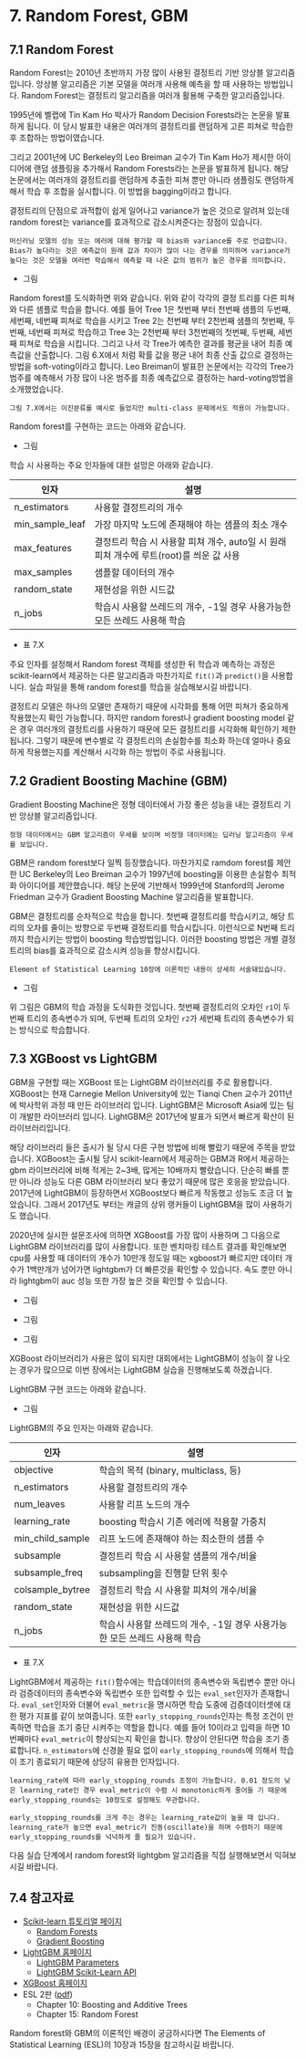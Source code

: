 # 7. Random Forest, GBM

## 7.1 Random Forest 

Random Forest는 2010년 초반까지 가장 많이 사용된 결정트리 기반 앙상블 알고리즘입니다. 앙상블 알고리즘은 기본 모델을 여러개 사용해 예측을 할 때 사용하는 방법입니다. Random Forest는 결정트리 알고리즘을 여러개 활용해 구축한 알고리즘입니다. 

1995년에 벨랩에 Tin Kam Ho 박사가 Random Decision Forests라는 논문을 발표하게 됩니다. 이 당시 발표한 내용은 여러개의 결정트리를 랜덤하게 고른 피쳐로 학습한 후 조합하는 방법이였습니다. 

그리고 2001년에 UC Berkeley의 Leo Breiman 교수가 Tin Kam Ho가 제시한 아이디어에 랜덤 샘플링을 추가해서 Random Forests라는 논문을 발표하게 됩니다. 해당 논문에서는 여러개의 결정트리를 랜덤하게 추출한 피쳐 뿐만 아니라 샘플링도 랜덤하게 해서 학습 후 조합을 실시합니다. 이 방법을 bagging이라고 합니다. 

결정트리의 단점으로 과적합이 쉽게 일어나고 variance가 높은 것으로 알려져 있는데 random forest는 variance를 효과적으로 감소시켜준다는 장점이 있습니다. 

```{note}
머신러닝 모델의 성능 또는 에러에 대해 평가할 때 bias와 variance를 주로 언급합니다. Bias가 높다라는 것은 예측값이 원래 값과 차이가 많이 나는 경우를 의미하며 variance가 높다는 것은 모델을 여러번 학습해서 예측할 때 나온 값의 범위가 높은 경우를 의미합니다. 
```

- 그림 

Random forest를 도식화하면 위와 같습니다. 위와 같이 각각의 결정 트리를 다른 피쳐와 다른 샘플로 학습을 합니다. 예를 들어 Tree 1은 첫번째 부터 천번째 샘플의 두번째, 세번째, 네번째 피쳐로 학습을 시키고 Tree 2는 천번째 부터 2천번째 샘플의 첫번째, 두번째, 네번째 피쳐로 학습하고 Tree 3는 2천번째 부터 3천번째의 첫번째, 두번째, 세번째 피쳐로 학습을 시킵니다. 그리고 나서 각 Tree가 예측한 결과를 평균을 내어 최종 예측값을 산출합니다. 그림 6.X에서 처럼 확률 값을 평균 내어 최종 산출 값으로 결정하는 방법을 soft-voting이라고 합니다. Leo Breiman이 발표한 논문에서는 각각의 Tree가 범주를 예측해서 가장 많이 나온 범주를 최종 예측값으로 결정하는 hard-voting방법을 소개했었습니다. 

```{note}
그림 7.X에서는 이진분류를 예시로 들었지만 multi-class 문제에서도 적용이 가능합니다. 
```

Random forest를 구현하는 코드는 아래와 같습니다. 

- 그림

학습 시 사용하는 주요 인자들에 대한 설망은 아래와 같습니다. 

인자 | 설명 |
---------|----------|
 n_estimators | 사용할 결정트리의 개수 | 
 min_sample_leaf | 가장 마지막 노드에 존재해야 하는 샘플의 최소 개수 | 
 max_features | 결정트리 학습 시 사용할 피쳐 개수, auto일 시 원래 피쳐 개수에 루트(root)를 씌운 값 사용 | 
 max_samples | 샘플할 데이터의 개수 | 
 random_state | 재현성을 위한 시드값 | 
 n_jobs | 학습시 사용할 쓰레드의 개수, -1일 경우 사용가능한 모든 쓰레드 사용해 학습 | 
- 표 7.X

주요 인자를 설정해서 Random forest 객체를 생성한 뒤 학습과 예측하는 과정은 scikit-learn에서 제공하는 다른 알고리즘과 마찬가지로 `fit()`과 `predict()`을 사용합니다. 실습 파일을 통해 random forest를 학습을 실습해보시길 바랍니다. 

결정트리 모델은 하나의 모델만 존재하기 때문에 시각화를 통해 어떤 피쳐가 중요하게 작용했는지 확인 가능합니다. 하지만 random forest나 gradient boosting model 같은 경우 여러개의 결정트리를 사용하기 때문에 모든 결정트리를 시각화해 확인하기 제한됩니다. 그렇기 때문에 변수별로 각 결정트리의 손실함수를 최소화 하는데 얼마나 중요하게 작용했는지를 계산해서 시각화 하는 방법이 주로 사용됩니다. 

## 7.2 Gradient Boosting Machine (GBM)

Gradient Boosting Machine은 정형 데이터에서 가장 좋은 성능을 내는 결정트리 기반 앙상블 알고리즘입니다.

```{note}
정형 데이터에서는 GBM 알고리즘이 우세를 보이며 비정형 데이터에는 딥러닝 알고리즘이 우세를 보입니다.
```

GBM은 random forest보다 일찍 등장했습니다. 마찬가지로 ramdom forest를 제안한 UC Berkeley의 Leo Breiman 교수가 1997년에 boosting을 이용한 손실함수 최적화 아이디어를 제안했습니다. 해당 논문에 기반해서 1999년에 Stanford의 Jerome Friedman 교수가 Gradient Boosting Machine 알고리즘을 발표합니다. 

GBM은 결정트리를 순차적으로 학습을 합니다. 첫번째 결정트리를 학습시키고, 해당 트리의 오차를 줄이는 방향으로 두번째 결정트리를 학습시킵니다. 이런식으로 N번째 트리까지 학습시키는 방법이 boosting 학습방법입니다. 이러한 boosting 방법은 개별 결정트리의 bias를 효과적으로 감소시켜 성능을 향상시킵니다.

```{note}
Element of Statistical Learning 10장에 이론적인 내용이 상세히 서술돼있습니다. 
```

- 그림

위 그림은 GBM의 학습 과정을 도식화한 것입니다. 첫번째 결정트리의 오차인 `r1`이 두번째 트리의 종속변수가 되며, 두번째 트리의 오차인 `r2`가 세번째 트리의 종속변수가 되는 방식으로 학습합니다. 

## 7.3 XGBoost vs LightGBM

GBM을 구현할 때는 XGBoost 또는 LightGBM 라이브러리를 주로 활용합니다. XGBoost는 현재 Carnegie Mellon University에 있는 Tianqi Chen 교수가 2011년에 박사학위 과정 때 만든 라이브러리 입니다. LightGBM은 Microsoft Asia에 있는 팀이 개발한 라이브러리 입니다. LightGBM은 2017년에 발표가 되면서 빠르게 확산이 된 라이브러리입니다. 

해당 라이브러리 들은 출시가 될 당시 다른 구현 방법에 비해 빨랐기 때문에 주목을 받았습니다. XGBoost는 출시될 당시 scikit-learn에서 제공하는 GBM과 R에서 제공하는 gbm 라이브러리에 비해 적게는 2~3배, 많게는 10배까지 빨랐습니다. 단순히 빠를 뿐만 아니라 성능도 다른 GBM 라이브러리 보다 좋았기 때문에 많은 호응을 받았습니다. 2017년에 LightGBM이 등장하면서 XGBoost보다 빠르게 작동했고 성능도 조금 더 높았습니다. 그래서 2017년도 부터는 캐글의 상위 랭커들이 LightGBM을 많이 사용하기도 했습니다. 

2020년에 실시한 설문조사에 의하면 XGBoost를 가장 많이 사용하며 그 다음으로 LightGBM 라이브러리를 많이 사용합니다. 또한 벤치마킹 테스트 결과를 확인해보면 cpu를 사용할 때 데이터의 개수가 10만개 정도일 때는 xgboost가 빠르지만 데이터 개수가 1백만개가 넘어가면 lightgbm가 더 빠른것을 확인할 수 있습니다. 속도 뿐만 아니라 lightgbm이 auc 성능 또한 가장 높은 것을 확인할 수 있습니다. 

- 그림

- 그림

- 그림

XGBoost 라이브러리가 사용은 많이 되지만 대회에서는 LightGBM이 성능이 잘 나오는 경우가 많으므로 이번 장에서는 LightGBM 실습을 진행해보도록 하겠습니다. 

LightGBM 구현 코드는 아래와 같습니다. 

- 그림

LightGBM의 주요 인자는 아래와 같습니다. 

인자 | 설명 |
---------|----------|
 objective | 학습의 목적 (binary, multiclass, 등) | 
 n_estimators | 사용할 결정트리의 개수 | 
 num_leaves | 사용할 리프 노드의 개수 | 
 learning_rate | boosting 학습시 기존 에러에 적용할 가중치 | 
 min_child_sample | 리프 노드에 존재해야 하는 최소한의 샘플 수 | 
 subsample | 결정트리 학습 시 사용할 샘플의 개수/비율 | 
 subsample_freq | subsampling을 진행할 단위 횟수 | 
 colsample_bytree | 결정트리 학습 시 사용할 피쳐의 개수/비율 | 
 random_state | 재현성을 위한 시드값 | 
 n_jobs | 학습시 사용할 쓰레드의 개수, -1일 경우 사용가능한 모든 쓰레드 사용해 학습 |
- 표 7.X

LightGBM에서 제공하는 `fit()`함수에는 학습데이터의 종속변수와 독립변수 뿐만 아니라 검증데이터의 종속변수와 독립변수 또한 입력할 수 있는 `eval_set`인자가 존재합니다. `eval_set`인자와 더불어 `eval_metric`을 명시하면 학습 도중에 검증데이터셋에 대한 평가 지표를 같이 보여줍니다. 또한 `early_stopping_rounds`인자는 특정 조건이 만족하면 학습을 조기 중단 시켜주는 역할을 합니다. 예를 들어 10이라고 입력을 하면 10번째마다 `eval_metric`이 향상되는지 확인을 합니다. 향상이 안된다면 학습을 조기 종료합니다. `n_estimators`에 신경쓸 필요 없이 `early_stopping_rounds`에 의해서 학습이 조기 종료되기 때문에 상당히 유용한 인자입니다. 

```{tip}
learning_rate에 따라 early_stopping_rounds 조정이 가능합니다. 0.01 정도의 낮은 learning_rate인 경우 eval_metric이 수렴 시 monotonic하게 줄어들 기 때문에 early_stopping_rounds는 10정도로 설정해도 무관합니다. 

early_stopping_rounds를 크게 주는 경우는 learning_rate값이 높을 때 입니다. learning_rate가 높으면 eval_metric가 진동(oscillate)을 하며 수렴하기 때문에 early_stopping_rounds를 넉넉하게 줄 필요가 있습니다. 
```

다음 실습 단계에서 random forest와 lightgbm 알고리즘을 직접 실행해보면서 익혀보시길 바랍니다. 

## 7.4 참고자료

- [Scikit-learn 튜토리얼 페이지](https://scikit-learn.org/stable/tutorial/)
    - [Random Forests](https://scikit-learn.org/stable/modules/ensemble.html#random-forests)
    - [Gradient Boosting](https://scikit-learn.org/stable/modules/ensemble.html#gradient-tree-boosting)
- [LightGBM 홈페이지](https://lightgbm.readthedocs.io/en/latest/)
    - [LightGBM Parameters](https://lightgbm.readthedocs.io/en/latest/Parameters.html)
    - [LightGBM Scikit-Learn API](https://lightgbm.readthedocs.io/en/latest/pythonapi/lightgbm.LGBMClassifier.html#lightgbm.LGBMClassifier)
- [XGBoost 홈페이지](https://xgboost.readthedocs.io/en/latest/index.html)
- ESL 2판 ([pdf](https://web.stanford.edu/~hastie/ElemStatLearn/printings/ESLII_print12_toc.pdf))
    - Chapter 10: Boosting and Additive Trees
    - Chapter 15: Random Forest

Random forest와 GBM의 이론적인 배경이 궁금하시다면 The Elements of Statistical Learning (ESL)의 10장과 15장을 참고하시길 바랍니다. 